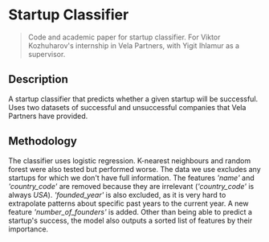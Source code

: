 # Startup Classifier

> Code and academic paper for startup classifier. For Viktor Kozhuharov's internship in Vela Partners, with Yigit Ihlamur as a supervisor.

## Description

A startup classifier that predicts whether a given startup will be successful. Uses two datasets of successful and unsuccessful companies that Vela Partners have provided.

## Methodology

The classifier uses logistic regression. K-nearest neighbours and random forest were also tested but performed worse. The data we use excludes any startups for which we don't have full information. The features *'name'* and *'country_code'* are removed because they are irrelevant (*'country_code'* is always *USA*). *'founded_year'* is also excluded, as it is very hard to extrapolate patterns about specific past years to the current year. A new feature *'number_of_founders'* is added. Other than being able to predict a startup's success, the model also outputs a sorted list of features by their importance.